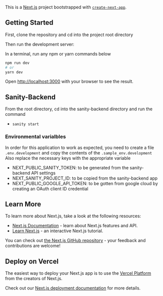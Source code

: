 This is a [Next.js](https://nextjs.org/) project bootstrapped with [`create-next-app`](https://github.com/vercel/next.js/tree/canary/packages/create-next-app).

## Getting Started

First, clone the repository and cd into the project root directory

Then run the development server:

In a terminal, run any npm or yarn commands below

```bash
npm run dev
# or
yarn dev
```

Open [http://localhost:3000](http://localhost:3000) with your browser to see the result.

## Sanity-Backend

From the root directory, cd into the sanity-backend directory and run the command
- `sanity start`

### Environmental varialbles
In order for this application to work as expected, you need to create a file `.env.development` and copy the contents of the `.sample_env.development`
Also replace the necessary keys with the appropriate variable

- NEXT_PUBLIC_SANITY_TOKEN: to be generated from the sanity-backend API settings
- NEXT_SANITY_PROJECT_ID: to be copied from the sanity-backend app
- NEXT_PUBLIC_GOOGLE_API_TOKEN: to be gotten from google cloud by creating an OAuth client ID credential 

## Learn More

To learn more about Next.js, take a look at the following resources:

- [Next.js Documentation](https://nextjs.org/docs) - learn about Next.js features and API.
- [Learn Next.js](https://nextjs.org/learn) - an interactive Next.js tutorial.

You can check out [the Next.js GitHub repository](https://github.com/vercel/next.js/) - your feedback and contributions are welcome!

## Deploy on Vercel

The easiest way to deploy your Next.js app is to use the [Vercel Platform](https://vercel.com/new?utm_medium=default-template&filter=next.js&utm_source=create-next-app&utm_campaign=create-next-app-readme) from the creators of Next.js.

Check out our [Next.js deployment documentation](https://nextjs.org/docs/deployment) for more details.
